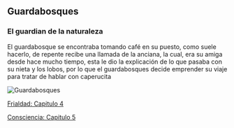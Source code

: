 ## Guardabosques
### El guardian de la naturaleza

El guardabosque se encontraba tomando café en su puesto, como suele hacerlo, de repente recibe una llamada de la anciana, la cual, era su amiga desde hace mucho tiempo, esta le dio la explicación de lo que pasaba con su nieta y los lobos, por lo que el guardabosques decide emprender su viaje para tratar de hablar con caperucita

![Guardabosques](https://www.puzzlesjunior.com/imatjes/el-guardabosques-smith_517944e29d4c6-p.jpg)

[Frialdad: Capitulo 4](Frialdad.md)


[Consciencia: Capitulo 5](Consciencia.md)
